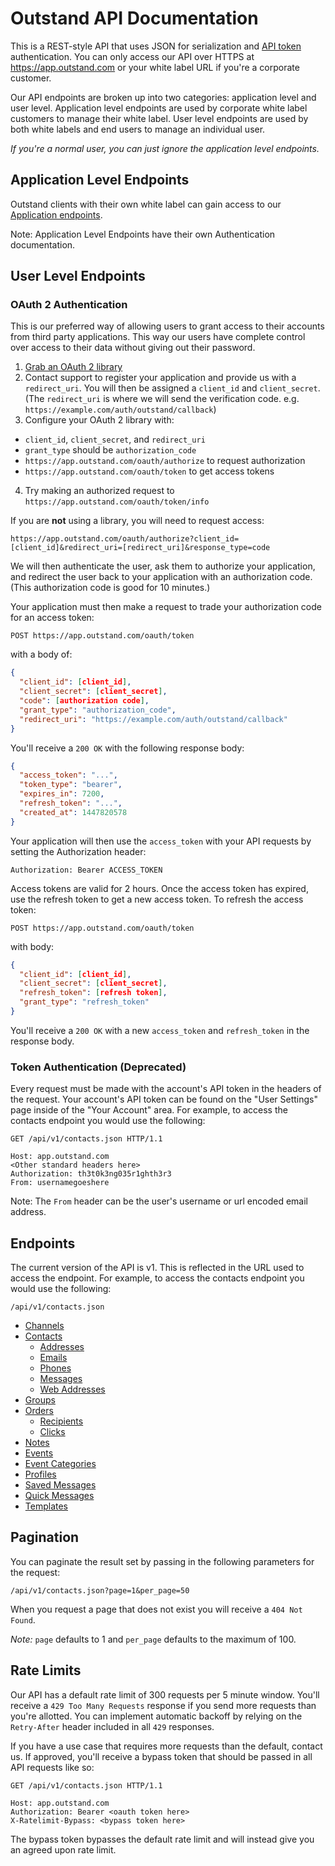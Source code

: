 # Outstand API Documentation

This is a REST-style API that uses JSON for serialization and [API token](#authentication) authentication. You can only access our API over HTTPS at https://app.outstand.com or your white label URL if you're a corporate customer.

Our API endpoints are broken up into two categories: application level and user level.  Application level endpoints are used by corporate white label customers to manage their white label. User level endpoints are used by both white labels and end users to manage an individual user.

*If you're a normal user, you can just ignore the application level endpoints.*

## Application Level Endpoints

Outstand clients with their own white label can gain access to our [Application endpoints](https://github.com/outstand/api-docs/blob/master/application_endpoints.md).

Note: Application Level Endpoints have their own Authentication documentation.

## User Level Endpoints

### OAuth 2 Authentication

This is our preferred way of allowing users to grant access to their accounts from third party applications. This way our users have complete control over access to their data without giving out their password.

1. [Grab an OAuth 2 library](http://oauth.net/code/)
2. Contact support to register your application and provide us with a `redirect_uri`. You will then be assigned a `client_id` and `client_secret`. (The `redirect_uri` is where we will send the verification code. e.g. `https://example.com/auth/outstand/callback`)
3. Configure your OAuth 2 library with:
  * `client_id`, `client_secret`, and `redirect_uri`
  * `grant_type` should be `authorization_code`
  * `https://app.outstand.com/oauth/authorize` to request authorization
  * `https://app.outstand.com/oauth/token` to get access tokens
4. Try making an authorized request to `https://app.outstand.com/oauth/token/info`

If you are **not** using a library, you will need to request access:

```
https://app.outstand.com/oauth/authorize?client_id=[client_id]&redirect_uri=[redirect_uri]&response_type=code
```

We will then authenticate the user, ask them to authorize your application, and redirect the user back to your application with an authorization code. (This authorization code is good for 10 minutes.)

Your application must then make a request to trade your authorization code for an access token:

```
POST https://app.outstand.com/oauth/token
```

with a body of:
```json
{
  "client_id": [client_id],
  "client_secret": [client_secret],
  "code": [authorization code],
  "grant_type": "authorization_code",
  "redirect_uri": "https://example.com/auth/outstand/callback"
}
```

You'll receive a `200 OK` with the following response body:

```json
{
  "access_token": "...",
  "token_type": "bearer",
  "expires_in": 7200,
  "refresh_token": "...",
  "created_at": 1447820578
}
```

Your application will then use the `access_token` with your API requests by setting the Authorization header:

```
Authorization: Bearer ACCESS_TOKEN
```

Access tokens are valid for 2 hours. Once the access token has expired, use the refresh token to get a new access token. To refresh the access token:

```
POST https://app.outstand.com/oauth/token
```

with body:

```json
{
  "client_id": [client_id],
  "client_secret": [client_secret],
  "refresh_token": [refresh token],
  "grant_type": "refresh_token"
}
```

You'll receive a `200 OK` with a new `access_token` and `refresh_token` in the response body.

### Token Authentication (Deprecated)

Every request must be made with the account's API token in the headers of the request. Your account's API token can be found on the "User Settings" page inside of the "Your Account" area. For example, to access the contacts endpoint you would use the following:

```
GET /api/v1/contacts.json HTTP/1.1

Host: app.outstand.com
<Other standard headers here>
Authorization: th3t0k3ng035r1ghth3r3
From: usernamegoeshere

```

Note: The `From` header can be the user's username or url encoded email address.

## Endpoints

The current version of the API is v1. This is reflected in the URL used to access the endpoint. For example, to access the contacts endpoint you would use the following:

```
/api/v1/contacts.json
```

* [Channels](https://github.com/outstand/api-docs/blob/master/endpoints/channels.md)
* [Contacts](https://github.com/outstand/api-docs/blob/master/endpoints/contacts.md)
  * [Addresses](https://github.com/outstand/api-docs/blob/master/endpoints/addresses.md)
  * [Emails](https://github.com/outstand/api-docs/blob/master/endpoints/emails.md)
  * [Phones](https://github.com/outstand/api-docs/blob/master/endpoints/phones.md)
  * [Messages](https://github.com/outstand/api-docs/blob/master/endpoints/contact_messages.md)
  * [Web Addresses](https://github.com/outstand/api-docs/blob/master/endpoints/web_addresses.md)
* [Groups](https://github.com/outstand/api-docs/blob/master/endpoints/groups.md)
* [Orders](https://github.com/outstand/api-docs/blob/master/endpoints/orders.md)
  * [Recipients](https://github.com/outstand/api-docs/blob/master/endpoints/recipients.md)
  * [Clicks](https://github.com/outstand/api-docs/blob/master/endpoints/clicks.md)
* [Notes](https://github.com/outstand/api-docs/blob/master/endpoints/notes.md)
* [Events](https://github.com/outstand/api-docs/blob/master/endpoints/events.md)
* [Event Categories](https://github.com/outstand/api-docs/blob/master/endpoints/event_categories.md)
* [Profiles](https://github.com/outstand/api-docs/blob/master/endpoints/profiles.md)
* [Saved Messages](https://github.com/outstand/api-docs/blob/master/endpoints/saved_messages.md)
* [Quick Messages](https://github.com/outstand/api-docs/blob/master/endpoints/quick_messages.md)
* [Templates](https://github.com/outstand/api-docs/blob/master/endpoints/templates.md)


## Pagination

You can paginate the result set by passing in the following parameters for the request:

```
/api/v1/contacts.json?page=1&per_page=50
```

When you request a page that does not exist you will receive a ```404 Not Found```.

*Note:* ```page``` defaults to 1 and ```per_page``` defaults to the maximum of 100.

## Rate Limits

Our API has a default rate limit of 300 requests per 5 minute window. You'll receive a `429 Too Many Requests` response if you send more requests than you're allotted. You can implement automatic backoff by relying on the `Retry-After` header included in all `429` responses.

If you have a use case that requires more requests than the default, contact us. If approved, you'll receive a bypass token that should be passed in all API requests like so:

```
GET /api/v1/contacts.json HTTP/1.1

Host: app.outstand.com
Authorization: Bearer <oauth token here>
X-Ratelimit-Bypass: <bypass token here>
```

The bypass token bypasses the default rate limit and will instead give you an agreed upon rate limit.
